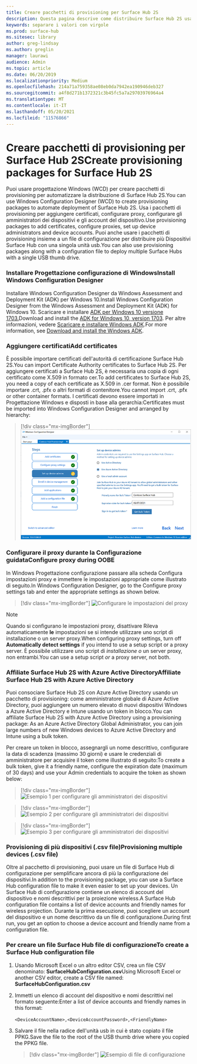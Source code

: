```yaml
---
title: Creare pacchetti di provisioning per Surface Hub 2S
description: Questa pagina descrive come distribuire Surface Hub 2S usando pacchetti di provisioning e altri strumenti.
keywords: separare i valori con virgole
ms.prod: surface-hub
ms.sitesec: library
author: greg-lindsay
ms.author: greglin
manager: laurawi
audience: Admin
ms.topic: article
ms.date: 06/20/2019
ms.localizationpriority: Medium
ms.openlocfilehash: 214a71a759358ae08eb0da7942ea190946deb327
ms.sourcegitcommit: a4f8d271b1372321c3b45fc5a7a29703976964a4
ms.translationtype: MT
ms.contentlocale: it-IT
ms.lasthandoff: 05/20/2021
ms.locfileid: "11576866"
---
```

# <a name="create-provisioning-packages-for-surface-hub-2s"></a><span data-ttu-id="97d00-104">Creare pacchetti di provisioning per Surface Hub 2S</span><span class="sxs-lookup"><span data-stu-id="97d00-104">Create provisioning packages for Surface Hub 2S</span></span>

<span data-ttu-id="97d00-105">Puoi usare progettazione Windows (WCD) per creare pacchetti di provisioning per automatizzare la distribuzione di Surface Hub 2S.</span><span class="sxs-lookup"><span data-stu-id="97d00-105">You can use Windows Configuration Designer (WCD) to create provisioning packages to automate deployment of Surface Hub 2S.</span></span> <span data-ttu-id="97d00-106">Usa i pacchetti di provisioning per aggiungere certificati, configurare proxy, configurare gli amministratori dei dispositivi e gli account del dispositivo.</span><span class="sxs-lookup"><span data-stu-id="97d00-106">Use provisioning packages to add certificates, configure proxies, set up device administrators and device accounts.</span></span> <span data-ttu-id="97d00-107">Puoi anche usare i pacchetti di provisioning insieme a un file di configurazione per distribuire più Dispositivi Surface Hub con una singola unità usb.</span><span class="sxs-lookup"><span data-stu-id="97d00-107">You can also use provisioning packages along with a configuration file to deploy multiple Surface Hubs with a single USB thumb drive.</span></span>

### <a name="install-windows-configuration-designer"></a><span data-ttu-id="97d00-108">Installare Progettazione configurazione di Windows</span><span class="sxs-lookup"><span data-stu-id="97d00-108">Install Windows Configuration Designer</span></span>

<span data-ttu-id="97d00-109">Installare Windows Configuration Designer da Windows Assessment and Deployment Kit (ADK) per Windows 10.</span><span class="sxs-lookup"><span data-stu-id="97d00-109">Install Windows Configuration Designer from the Windows Assessment and Deployment Kit (ADK) for Windows 10.</span></span> <span data-ttu-id="97d00-110">Scaricare e installare [ADK per Windows 10 versione 1703.](https://go.microsoft.com/fwlink/p/?LinkId=845542)</span><span class="sxs-lookup"><span data-stu-id="97d00-110">Download and install the [ADK for Windows 10, version 1703](https://go.microsoft.com/fwlink/p/?LinkId=845542).</span></span> <span data-ttu-id="97d00-111">Per altre informazioni, vedere [Scaricare e installare Windows ADK](https://docs.microsoft.com/windows-hardware/get-started/adk-install).</span><span class="sxs-lookup"><span data-stu-id="97d00-111">For more information, see [Download and install the Windows ADK](https://docs.microsoft.com/windows-hardware/get-started/adk-install).</span></span>

### <a name="add-certificates"></a><span data-ttu-id="97d00-112">Aggiungere certificati</span><span class="sxs-lookup"><span data-stu-id="97d00-112">Add certificates</span></span>

<span data-ttu-id="97d00-113">È possibile importare certificati dell'autorità di certificazione Surface Hub 2S.</span><span class="sxs-lookup"><span data-stu-id="97d00-113">You can import Certificate Authority certificates to Surface Hub 2S.</span></span>
<span data-ttu-id="97d00-114">Per aggiungere certificati a Surface Hub 2S, è necessaria una copia di ogni certificato come X.509 in formato cer.</span><span class="sxs-lookup"><span data-stu-id="97d00-114">To add certificates to Surface Hub 2S, you need a copy of each certificate as X.509 in .cer format.</span></span> <span data-ttu-id="97d00-115">Non è possibile importare .crt, .pfx o altri formati di contenitore.</span><span class="sxs-lookup"><span data-stu-id="97d00-115">You cannot import .crt, .pfx or other container formats.</span></span> <span data-ttu-id="97d00-116">I certificati devono essere importati in Progettazione Windows e disposti in base alla gerarchia:</span><span class="sxs-lookup"><span data-stu-id="97d00-116">Certificates must be imported into Windows Configuration Designer and arranged by hierarchy:</span></span>

> [!div class="mx-imgBorder"]
> ![Aggiungere certificati](images/sh2-wcd.png)

### <a name="configure-proxy-during-oobe"></a><span data-ttu-id="97d00-118">Configurare il proxy durante la Configurazione guidata</span><span class="sxs-lookup"><span data-stu-id="97d00-118">Configure proxy during OOBE</span></span>

<span data-ttu-id="97d00-119">In Windows Progettazione configurazione passare alla scheda Configura impostazioni proxy e immettere le impostazioni appropriate come illustrato di seguito.</span><span class="sxs-lookup"><span data-stu-id="97d00-119">In Windows Configuration Designer, go to the Configure proxy settings tab and enter the appropriate settings as shown below.</span></span>

> [!div class="mx-imgBorder"]
> ![Configurare le impostazioni del proxy](images/sh2-proxy.png) 

> [!NOTE]
> <span data-ttu-id="97d00-121">Quando si configurano le impostazioni proxy, disattivare Rileva automaticamente **le** impostazioni se si intende utilizzare uno script di installazione o un server proxy.</span><span class="sxs-lookup"><span data-stu-id="97d00-121">When configuring proxy settings, turn off **Automatically detect settings** if you intend to use a setup script or a proxy server.</span></span> <span data-ttu-id="97d00-122">È possibile utilizzare uno script di *installazione o* un server proxy, non entrambi.</span><span class="sxs-lookup"><span data-stu-id="97d00-122">You can use a setup script *or* a proxy server, not both.</span></span>

### <a name="affiliate-surface-hub-2s-with-azure-active-directory"></a><span data-ttu-id="97d00-123">Affiliate Surface Hub 2S with Azure Active Directory</span><span class="sxs-lookup"><span data-stu-id="97d00-123">Affiliate Surface Hub 2S with Azure Active Directory</span></span>

<span data-ttu-id="97d00-124">Puoi consociare Surface Hub 2S con Azure Active Directory usando un pacchetto di provisioning: come amministratore globale di Azure Active Directory, puoi aggiungere un numero elevato di nuovi dispositivi Windows a Azure Active Directory e Intune usando un token in blocco.</span><span class="sxs-lookup"><span data-stu-id="97d00-124">You can affiliate Surface Hub 2S with Azure Active Directory using a provisioning package: As an Azure Active Directory Global Administrator, you can join large numbers of new Windows devices to Azure Active Directory and Intune using a bulk token.</span></span>

<span data-ttu-id="97d00-125">Per creare un token in blocco, assegnargli un nome descrittivo, configurare la data di scadenza (massimo 30 giorni) e usare le credenziali di amministratore per acquisire il token come illustrato di seguito:</span><span class="sxs-lookup"><span data-stu-id="97d00-125">To create a bulk token, give it a friendly name, configure the expiration date (maximum of 30 days) and use your Admin credentials to acquire the token as shown below:</span></span>

> [!div class="mx-imgBorder"]
> ![Esempio 1 per configurare gli amministratori dei dispositivi](images/sh2-token.png)

> [!div class="mx-imgBorder"]
> ![Esempio 2 per configurare gli amministratori dei dispositivi](images/sh2-token2.png)

> [!div class="mx-imgBorder"]
> ![Esempio 3 per configurare gli amministratori dei dispositivi](images/sh2-token3.png)


### <a name="provisioning-multiple-devices-csv-file"></a><span data-ttu-id="97d00-129">Provisioning di più dispositivi (.csv file)</span><span class="sxs-lookup"><span data-stu-id="97d00-129">Provisioning multiple devices (.csv file)</span></span>

<span data-ttu-id="97d00-130">Oltre al pacchetto di provisioning, puoi usare un file di Surface Hub di configurazione per semplificare ancora di più la configurazione dei dispositivi.</span><span class="sxs-lookup"><span data-stu-id="97d00-130">In addition to the provisioning package, you can use a Surface Hub configuration file to make it even easier to set up your devices.</span></span> <span data-ttu-id="97d00-131">Un Surface Hub di configurazione contiene un elenco di account del dispositivo e nomi descrittivi per la proiezione wireless.</span><span class="sxs-lookup"><span data-stu-id="97d00-131">A Surface Hub configuration file contains a list of device accounts and friendly names for wireless projection.</span></span> <span data-ttu-id="97d00-132">Durante la prima esecuzione, puoi scegliere un account del dispositivo e un nome descrittivo da un file di configurazione.</span><span class="sxs-lookup"><span data-stu-id="97d00-132">During first run, you get an option to choose a device account and friendly name from a configuration file.</span></span>

### <a name="to-create-a-surface-hub-configuration-file"></a><span data-ttu-id="97d00-133">Per creare un file Surface Hub file di configurazione</span><span class="sxs-lookup"><span data-stu-id="97d00-133">To create a Surface Hub configuration file</span></span>

1. <span data-ttu-id="97d00-134">Usando Microsoft Excel o un altro editor CSV, crea un file CSV denominato: **SurfaceHubConfiguration.csv**</span><span class="sxs-lookup"><span data-stu-id="97d00-134">Using Microsoft Excel or another CSV editor, create a CSV file named: **SurfaceHubConfiguration.csv**</span></span>

2. <span data-ttu-id="97d00-135">Immetti un elenco di account del dispositivo e nomi descrittivi nel formato seguente:</span><span class="sxs-lookup"><span data-stu-id="97d00-135">Enter a list of device accounts and friendly names in this format:</span></span>

    `<DeviceAccountName>,<DeviceAccountPassword>,<FriendlyName>`

3. <span data-ttu-id="97d00-136">Salvare il file nella radice dell'unità usb in cui è stato copiato il file PPKG.</span><span class="sxs-lookup"><span data-stu-id="97d00-136">Save the file to the root of the USB thumb drive where you copied the PPKG file.</span></span>

    > [!div class="mx-imgBorder"]
    > ![Esempio di file di configurazione](images/sh2-config-file.png)
